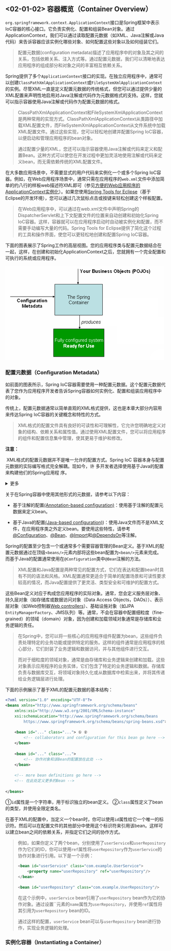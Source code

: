 ## <02-01-02> 容器概览（Container Overview）

`org.springframework.context.ApplicationContext`接口是Spring框架中表示IoC容器的核心接口。它负责实例化、配置和组装Bean对象。通过ApplicationContext，我们可以通过读取配置元数据（如XML、Java注解或Java代码）来告诉容器应该实例化哪些对象、如何配置这些对象以及如何组装它们。

> 配置元数据(configuration metadata)描述了应用程序中的对象及其之间的关系，包括依赖关系、注入方式等。通过配置元数据，我们可以清晰地表达应用程序的组成部分和对象之间的丰富相互依赖关系。

Spring提供了多个`ApplicationContext`接口的实现。在独立应用程序中，通常可以创建`ClassPathXmlApplicationContext`或`FileSystemXmlApplicationContext`的实例。尽管XML一直是定义配置元数据的传统格式，但您可以通过提供少量的XML配置来声明性地启用对Java注解或代码作为元数据格式的支持。这样，您就可以指示容器使用Java注解或代码作为配置元数据的格式。

> ClassPathXmlApplicationContext和FileSystemXmlApplicationContext是两种常用的实现方式。ClassPathXmlApplicationContext从类路径中加载XML配置文件，而FileSystemXmlApplicationContext从文件系统中加载XML配置文件。通过这些实现，您可以轻松地创建并配置Spring IoC容器，以便启动和管理应用程序的bean对象。
>
> 通过配置少量的XML，您还可以指示容器使用Java注解或代码来定义和配置Bean。这种方式可以使您在开发过程中更加灵活地使用注解或代码来定义bean，而无需依赖传统的XML配置文件。

在大多数应用场景中，不需要显式的用户代码来实例化一个或多个Spring IoC容器。例如，在Web应用程序场景中，通常只需在应用程序的`web.xml`文件中添加简单的约八行的样板web描述符XML即可（参见[方便的Web应用程序的ApplicationContext实例化](https://docs.spring.io/spring-framework/reference/core/beans/context-introduction.html#context-create)）。如果您使用[Spring Tools for Eclipse](https://spring.io/tools)（基于Eclipse的开发环境），您可以通过几次鼠标点击或按键来轻松创建这个样板配置。

> 在Web应用程序中，可以通过在web.xml文件中声明Spring的DispatcherServlet和上下文配置文件的位置来自动创建和初始化Spring IoC容器。这样，容器就可以在应用程序启动时自动被实例化和配置，而不需要手动编写大量的代码。Spring Tools for Eclipse提供了简化这个过程的工具和操作界面，使您可以更轻松地创建和配置Spring IoC容器。

下面的图表展示了Spring工作的高层视图。您的应用程序类与配置元数据结合在一起，这样，在创建和初始化ApplicationContext之后，您就拥有一个完全配置和可执行的系统或应用程序。

![container magic](pic/container-magic.png)

### 配置元数据（Configuration Metadata）

如前面的图表所示，Spring IoC容器需要使用一种配置元数据。这个配置元数据代表了您作为应用程序开发者告诉Spring容器如何实例化、配置和组装应用程序中的对象。

传统上，配置元数据通常以简单直观的XML格式提供，这也是本章大部分内容用来传达Spring IoC容器的关键概念和特性的方式。

> XML格式的配置文件具有良好的可读性和可理解性，它允许您明确地定义对象的结构、依赖关系和属性值。通过使用XML配置文件，您可以将应用程序的组件和配置信息集中管理，使其更易于维护和修改。

**注意：**

​	XML格式的配置元数据并不是唯一允许的配置方式。Spring IoC	容器本身与配置元数据的实际编写格式完全解耦。现如今，许	多开发者选择使用基于Java的配置来构建他们的Spring应用程	序。

<details><summary>更多</summary>
<p>Java-based configuration，也称为Java Config，允许您使用纯Java代码来定义和配置应用程序的对象和依赖关系，而无需使用XML或注解。通过使用Java Config，您可以利用编程语言的特性来实现更灵活、可重用和类型安全的配置。</p>
<p>在Java Config中，您可以使用特定的注解（如@Configuration、@Bean等）来标识配置类和对象定义。通过编写方法和注解配置，您可以明确地定义bean的创建和组装逻辑，以及它们之间的依赖关系。</p>
<p>相比于XML配置，Java Config提供了更直观、类型安全和可维护的配置方式。它允许您使用IDE的自动完成和重构工具来提高开发效率，并使配置更容易被检查和维护。</p>
<p>总之，虽然XML是传统的配置元数据格式，但如今许多开发者更倾向于使用基于Java的配置。Java Config提供了更灵活和便捷的配置方式，使得开发者可以直接使用Java代码来定义和配置对象，从而提高了可读性、可维护性和开发效率。</p></details>


关于在Spring容器中使用其他形式的元数据，请参考以下内容：

* 基于注解的配置[(Annotation-based configuration)](https://docs.spring.io/spring-framework/reference/core/beans/annotation-config.html)：使用基于注解的配置元数据来定义bean。

* 基于Java的配置[(Java-based configuration)](https://docs.spring.io/spring-framework/reference/core/beans/java.html))：使用Java文件而不是XML文件，在应用程序类之外定义bean。要使用这些特性，请参考[@Configuration](https://docs.spring.io/spring-framework/docs/6.0.9/javadoc-api/org/springframework/context/annotation/Configuration.html)、[@Bean](https://docs.spring.io/spring-framework/docs/6.0.9/javadoc-api/org/springframework/context/annotation/Bean.html)、[@Import](https://docs.spring.io/spring-framework/docs/6.0.9/javadoc-api/org/springframework/context/annotation/Import.html)和[@DependsOn](https://docs.spring.io/spring-framework/docs/6.0.9/javadoc-api/org/springframework/context/annotation/DependsOn.html)等注解。

Spring的配置至少包含一个或通常多个需要容器管理的Bean定义。基于XML的配置元数据通过在顶级`<beans/>`元素内部将这些bean配置为`<bean/>`元素来完成。而基于Java的配置通常使用在`@Configuration`类中`@Bean`注解的方法。

> XML配置和Java配置是两种常见的配置方式，它们在表达和配置bean时具有不同的语法和风格。XML配置通常更适合于简单的配置场景和可读性要求较高的情况，而Java配置提供了更灵活、类型安全和可维护的配置方式。

这些Bean定义对应于构成您应用程序的实际对象。通常，您会定义服务层对象、持久层对象（如存储库或数据访问对象（Data Access Objects，DAOs））、表示层对象（如Web控制器<u>Web controllers</u>）、基础设施对象（如JPA `EntityManagerFactory`、JMS队列）等。通常，不会在容器中配置细粒度（fine-grained）的领域（domain）对象，因为创建和加载领域对象通常是存储库和业务逻辑的责任。

> 在Spring中，您可以将一些核心的应用程序组件配置为bean，这些组件负责处理特定的业务功能或提供特定的服务。这样的组件通常是应用程序的核心部分，它们封装了业务逻辑和数据访问，并与其他组件进行交互。
>
> 而对于细粒度的领域对象，通常是由存储库和业务逻辑来创建和加载。这些对象表示应用程序的业务实体，它们包含了特定的业务逻辑和数据。存储库负责与数据库交互，将领域对象持久化或从数据库中检索出来，并将其传递给业务逻辑层进行处理。

下面的示例展示了基于XML的配置元数据的基本结构：

```xml
<?xml version="1.0" encoding="UTF-8"?>
<beans xmlns="http://www.springframework.org/schema/beans"
	xmlns:xsi="http://www.w3.org/2001/XMLSchema-instance"
	xsi:schemaLocation="http://www.springframework.org/schema/beans
		https://www.springframework.org/schema/beans/spring-beans.xsd">

	<bean id="..." class="..."> ① ②
		<!-- collaborators and configuration for this bean go here -->
	</bean>

	<bean id="..." class="...">
		<!-- 协作对象和该Bean的配置放在此处 -->
	</bean>

	<!-- more bean definitions go here -->
    <!-- 在此处定义更多的Bean -->

</beans>
```

①`id`属性是一个字符串，用于标识独立的bean定义。 ②`class`属性定义了bean的类型，并使用全限定类名。

在基于XML的配置中，当定义一个bean时，你可以使用`id`属性给它一个唯一的标识符。然后可以在配置文件的其他部分中使用这个标识符来引用该bean。这样可以建立bean之间的依赖关系，并指定它们之间的协作方式。

> 例如，如果你定义了两个bean，分别使用了`userService`和`userRepository`作为它们的ID，你可以使用`ref`属性将`userRepository`作为`userService`的协作对象进行引用。以下是一个示例：
>
> ```xml
> <bean id="userService" class="com.example.UserService">
>     <property name="userRepository" ref="userRepository"/>
> </bean>
> 
> <bean id="userRepository" class="com.example.UserRepository"/>
> ```
>
> 在这个示例中，`userService` bean引用了`userRepository` bean作为它的协作对象。通过设置``元素的`name`属性为`userRepository`，并使用`ref`属性将其引用为`userRepository` bean的ID。
>
> 通过这样的配置，`userService` bean可以与`userRepository` bean进行协作，实现业务逻辑的处理。

### 实例化容器（Instantiating a Container）